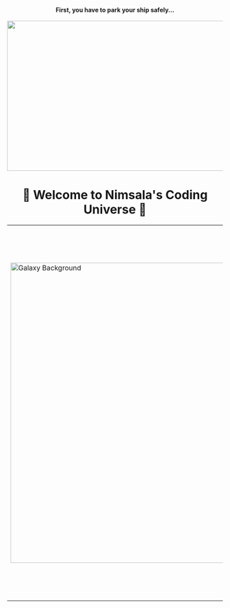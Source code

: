 <!-- GitHub Profile README -->

<!-- Start of the Universe 🚀 -->
<p align="center">
  <strong>First, you have to park your ship safely...</strong><br><br>
  <img src="https://media4.giphy.com/media/v1.Y2lkPTc5MGI3NjExOTljNHh5M2xjN2U4MXpqbzdtd2cydGwybjM3NWtpeHRiNndycnB3eCZlcD12MV9pbnRlcm5hbF9naWZfYnlfaWQmY3Q9Zw/Kc2J1Ox5fGmt6m9R6w/giphy.gif" width="600" height="350"/>
</p>

<!-- Welcome Message -->
<h1 align="center">
  🌌 Welcome to Nimsala's Coding Universe 🌌
</h1>

<!-- Side-by-side layout: Galaxy GIF (left) + Bio (right) -->
<table align="center">
  <tr>
    <td>
      <img src="https://cdn.pixabay.com/animation/2023/05/03/07/27/07-27-01-68_512.gif" alt="Galaxy Background" width="600" height="700"/>
    </td>
    <td style="padding-left: 30px; vertical-align: top;">
      <h2>🚀 Who Am I?</h2>
      <p>
        👩‍💻 I'm a passionate explorer in the world of technology.<br><br>
        🧠 <strong>AI Enthusiast</strong><br>
        🤖 <strong>Machine Learning & Deep Learning Practitioner</strong><br>
        🔬 <strong>AI Researcher</strong><br>
        📊 <strong>Data Science Explorer</strong><br><br>
        I believe the universe of code is infinite,<br>
        and I'm here to chart my own constellation in it ✨
      </p>
      <h3>🔗 Connect with me:</h3>
      <p>
        <a href="https://www.linkedin.com/in/your-profile" target="_blank">
          <img src="https://chat.openai.com/c/19a54c5e-58e5-4cf3-8027-e92727639953/linkedin.png" alt="LinkedIn" width="40" />
        </a>
        <a href="https://www.kaggle.com/your-profile" target="_blank">
          <img src="https://chat.openai.com/c/19a54c5e-58e5-4cf3-8027-e92727639953/kaggle.png" alt="Kaggle" width="40" />
        </a>
        <a href="https://www.instagram.com/your-profile" target="_blank">
          <img src="https://chat.openai.com/c/19a54c5e-58e5-4cf3-8027-e92727639953/instagram.png" alt="Instagram" width="40" />
        </a>
      </p>
    </td>
  </tr>
</table>
